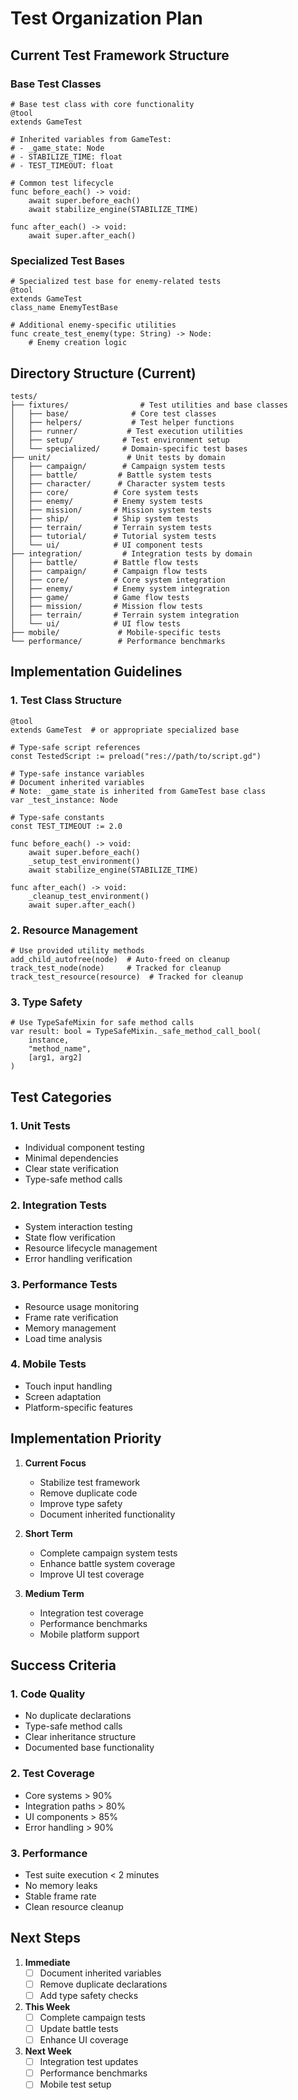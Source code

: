 # Test Organization Plan

## Current Test Framework Structure

### Base Test Classes
```gdscript
# Base test class with core functionality
@tool
extends GameTest

# Inherited variables from GameTest:
# - _game_state: Node
# - STABILIZE_TIME: float
# - TEST_TIMEOUT: float

# Common test lifecycle
func before_each() -> void:
    await super.before_each()
    await stabilize_engine(STABILIZE_TIME)

func after_each() -> void:
    await super.after_each()
```

### Specialized Test Bases
```gdscript
# Specialized test base for enemy-related tests
@tool
extends GameTest
class_name EnemyTestBase

# Additional enemy-specific utilities
func create_test_enemy(type: String) -> Node:
    # Enemy creation logic
```

## Directory Structure (Current)
```
tests/
├── fixtures/                # Test utilities and base classes
│   ├── base/              # Core test classes
│   ├── helpers/           # Test helper functions
│   ├── runner/           # Test execution utilities
│   ├── setup/           # Test environment setup
│   └── specialized/     # Domain-specific test bases
├── unit/                 # Unit tests by domain
│   ├── campaign/        # Campaign system tests
│   ├── battle/         # Battle system tests
│   ├── character/      # Character system tests
│   ├── core/          # Core system tests
│   ├── enemy/         # Enemy system tests
│   ├── mission/       # Mission system tests
│   ├── ship/          # Ship system tests
│   ├── terrain/       # Terrain system tests
│   ├── tutorial/      # Tutorial system tests
│   └── ui/            # UI component tests
├── integration/         # Integration tests by domain
│   ├── battle/        # Battle flow tests
│   ├── campaign/      # Campaign flow tests
│   ├── core/          # Core system integration
│   ├── enemy/         # Enemy system integration
│   ├── game/          # Game flow tests
│   ├── mission/       # Mission flow tests
│   ├── terrain/       # Terrain system integration
│   └── ui/            # UI flow tests
├── mobile/             # Mobile-specific tests
└── performance/        # Performance benchmarks
```

## Implementation Guidelines

### 1. Test Class Structure
```gdscript
@tool
extends GameTest  # or appropriate specialized base

# Type-safe script references
const TestedScript := preload("res://path/to/script.gd")

# Type-safe instance variables
# Document inherited variables
# Note: _game_state is inherited from GameTest base class
var _test_instance: Node

# Type-safe constants
const TEST_TIMEOUT := 2.0

func before_each() -> void:
    await super.before_each()
    _setup_test_environment()
    await stabilize_engine(STABILIZE_TIME)

func after_each() -> void:
    _cleanup_test_environment()
    await super.after_each()
```

### 2. Resource Management
```gdscript
# Use provided utility methods
add_child_autofree(node)  # Auto-freed on cleanup
track_test_node(node)     # Tracked for cleanup
track_test_resource(resource)  # Tracked for cleanup
```

### 3. Type Safety
```gdscript
# Use TypeSafeMixin for safe method calls
var result: bool = TypeSafeMixin._safe_method_call_bool(
    instance,
    "method_name",
    [arg1, arg2]
)
```

## Test Categories

### 1. Unit Tests
- Individual component testing
- Minimal dependencies
- Clear state verification
- Type-safe method calls

### 2. Integration Tests
- System interaction testing
- State flow verification
- Resource lifecycle management
- Error handling verification

### 3. Performance Tests
- Resource usage monitoring
- Frame rate verification
- Memory management
- Load time analysis

### 4. Mobile Tests
- Touch input handling
- Screen adaptation
- Platform-specific features

## Implementation Priority

1. **Current Focus**
   - Stabilize test framework
   - Remove duplicate code
   - Improve type safety
   - Document inherited functionality

2. **Short Term**
   - Complete campaign system tests
   - Enhance battle system coverage
   - Improve UI test coverage

3. **Medium Term**
   - Integration test coverage
   - Performance benchmarks
   - Mobile platform support

## Success Criteria

### 1. Code Quality
- No duplicate declarations
- Type-safe method calls
- Clear inheritance structure
- Documented base functionality

### 2. Test Coverage
- Core systems > 90%
- Integration paths > 80%
- UI components > 85%
- Error handling > 90%

### 3. Performance
- Test suite execution < 2 minutes
- No memory leaks
- Stable frame rate
- Clean resource cleanup

## Next Steps

1. **Immediate**
   - [ ] Document inherited variables
   - [ ] Remove duplicate declarations
   - [ ] Add type safety checks

2. **This Week**
   - [ ] Complete campaign tests
   - [ ] Update battle tests
   - [ ] Enhance UI coverage

3. **Next Week**
   - [ ] Integration test updates
   - [ ] Performance benchmarks
   - [ ] Mobile test setup 
